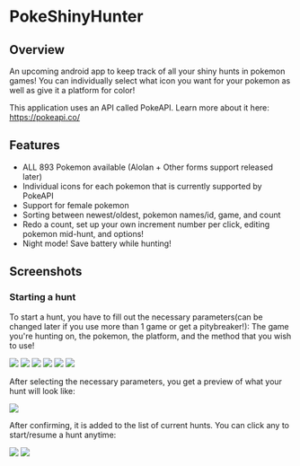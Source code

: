 # PokeShinyHunter
## Overview

An upcoming android app to keep track of all your shiny hunts in pokemon games! You can individually select what icon you want 
for your pokemon as well as give it a platform for color!

This application uses an API called PokeAPI. Learn more about it here: https://pokeapi.co/

## Features

* ALL 893 Pokemon available (Alolan + Other forms support released later)
* Individual icons for each pokemon that is currently supported by PokeAPI
* Support for female pokemon
* Sorting between newest/oldest, pokemon names/id, game, and count
* Redo a count, set up your own increment number per click, editing pokemon mid-hunt, and options!
* Night mode! Save battery while hunting!

## Screenshots 

### Starting a hunt
To start a hunt, you have to fill out the necessary parameters(can be changed later if you use more than 1 game or get a pitybreaker!): 
The game you're hunting on, the pokemon, the platform, and the method that you wish to use!

![](https://github.com/larryngo97/PokeShinyHunter/blob/master/demo/select_game.png?raw=true) 
![](https://github.com/larryngo97/PokeShinyHunter/blob/master/demo/select_pokemon.png?raw=true) 
![](https://github.com/larryngo97/PokeShinyHunter/blob/master/demo/select_pokemon_filter.png?raw=true) 
![](https://github.com/larryngo97/PokeShinyHunter/blob/master/demo/select_pokemon_icon.png?raw=true) 
![](https://github.com/larryngo97/PokeShinyHunter/blob/master/demo/select_platform.png?raw=true) 
![](https://github.com/larryngo97/PokeShinyHunter/blob/master/demo/select_method.png?raw=true) 

After selecting the necessary parameters, you get a preview of what your hunt will look like: 

![](https://github.com/larryngo97/PokeShinyHunter/blob/master/demo/hunt_preview.png?raw=true) 

After confirming, it is added to the list of current hunts. You can click any to start/resume a hunt anytime:

![](https://github.com/larryngo97/PokeShinyHunter/blob/master/demo/home_hunting_screen.png?raw=true) 
![](https://github.com/larryngo97/PokeShinyHunter/blob/master/demo/hunt_counting.png?raw=true) 
